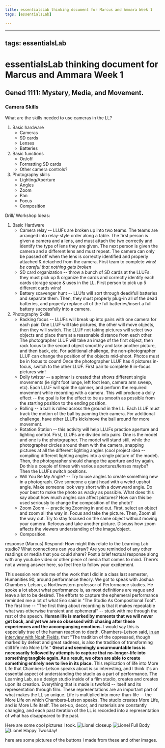 ```yaml
---
title: essentialsLab thinking document for Marcus and Ammara Week 1
tags: [essentialsLab]

---
```


---
tags: essentialsLab
---


# essentialsLab thinking document for Marcus and Ammara Week 1

## Gened 1111: Mystery, Media, and Movement. 

### Camera Skills
What are the skills needed to use cameras in the LL?
1. Basic hardware
    - Cameras
    - SD cards
    - Lenses
    - Batteries
2. Basic functions
    - On/off
    - Formatting SD cards
    - Other camera controls?
3. Photography skills
    - Lighting/Aperture
    - Angles
    - Zoom
    - Pan
    - Focus
    - Composition

Drill/ Workshop Ideas:
1. Basic Hardware
    - Camera relay -- LLUFs are broken up into two teams. The teams are arranged into relay-style order along a table. The first person is given a camera and a lens, and must attach the two correctly and identify the type of lens they are given. The next person is given the camera and a different lens and must repeat. The camera can only be passed off when the lens is correctly identified and properly attached & detached from the camera. First team to complete wins! *be careful that nothing gets broken* 
    - SD card organization -- throw a bunch of SD cards at the LLUFs. they must pick up & organize the cards and correctly identify each cards storage space & uses in the LL. First person to pick up 5 different cards wins! 
    - Battery scavenger hunt -- LLUfs will sort through dead/full batteries and separate them. Then, they must properly plug-in all of the dead batteries, and properly replace all of the full batteries/insert a full battery successfully into a camera. 
2. Photography Skills
    - Racking focus -- LLUFs will break up into pairs with one camera for each pair. One LLUF will take pictures, the other will move objects, then they will switch. The LLUF not taking pictures will select two objects and place them at a reasonable distance from each other. The photographer LLUF will take an image of the first object, then rack focus to the second object smoothly and take another picture, and then back, etc. For additional challenge, the non-photographer LLUF can change the position of the objects mid-shoot. Photos must be in focus to count! Once the photographer LLUF has 4 pictures in-focus, switch to the other LLUF. First pair to complete 8 in-focus pictures win! 
    - Dolly twister -- a spinner is created that shows different single movements (ie right foot lunge, left foot lean, camera arm sweep, etc). Each LLUF will spin the spinner, and perform the required movement while recording with a camera. This will produce a dolly effect -- the goal is for the effect to be as smooth as possible from the starting position to the ending position. 
    - Rolling -- a ball is rolled across the ground in the LL. Each LLUF must track the motion of the ball by panning their camera. For additional challenge, have other LLUFs kick/move the ball around for more movement. 
    - Rotation Station -- this activity will help LLUFs practice aperture and lighting control. First, LLUFs are divided into pairs. One is the model and one is the photographer. The model will stand still, while the photographer circles around them with the camera, snapping pictures at all the different lighting angles (cool project idea -- compiling different lighting angles into a single picture of the model). Then, the photographer should change the aperture and try again. Do this a couple of times with various apertures/lenses maybe? Then the LLUFs switch positions. 
    - Will You Be My Angle? -- Try to use angles to create something new in a photograph. Give someone a giant head with a weird upshot angle. Make someone look very short with a downward angle. Do your best to make the photo as wacky as possible. What does this say about how much angles can affect pictures? How can this be used seriously to change the composition of the photo?
    - Zoom Zoom -- practicing Zooming in and out. First, select an object and zoom all the way in. Focus and take the picture. Then, Zoom all the way out. Try to stay focused on the same object without moving your camera. Refocus and take another picture. Discuss how zoom affects the viewers understanding of the image/object. 
    - Composition. 

response (Marcus)
Respond: How might this relate to the Learning Lab studio? What connections can you draw? Are you reminded of any other readings or media that you could share? Post a brief textual response along with any youtube video or other piece of media that comes to mind. There’s not a wrong answer here, so feel free to follow your excitement.

This session reminds me of the work that I did in a class last semester, Humanities 90, around performance theory. We got to speak with Joshua Chambers-Letson, a Northwestern professor of Performance studies. He spoke a lot about what performance is, as most definitions are vague and leave a lot to be desired. The efforts to capture the ephemeral performance reminded me a lot of what Eno said in "The Studio As Compositional Tool". The first line -- "The first thing about recording is that it makes repeatable what was otherwise transient and ephemeral" -- stuck with me through the rest of the speech. **Human life is marked by moments that we will never get back, and yet we are so obsessed with chasing after these experiences and the accompanying emotions.** I would say this is especially true of the human reaction to death. Chambers-Letson said, [in an interview with Noah Fields](https://scapimag.com/2018/12/04/more-life-an-interview-with-writer-and-performance-theorist-joshua-chambers-letson/), that "The tradition of the oppressed, though marked by defeat and great sadness, is also the tradition of transforming still life into More Life." **Great and seemingly unsurmountable loss is necessarily followed by attempts to capture that no-longer-life into something tangible again. As a result, we often are able to create something entirely new to live in its place.** This replication of life into More Life that Chambers-Letson speaks about is so interesting, and I think it's an essential aspect of understanding the studio as a part of performance. The Learning Lab, as a design studio inside of a film studio, creates and creates upon its creation. Everything that is made is twofold -- itself and its representation through film. These representations are an important part of what makes the LL so unique. Life is multiplied into more-than-life -- the More Life on which Chambers-Letson speaks. The studio creates More Life, and is More Life itself. The set-up, decor, and materials are constantly changing, and each past iteration of the LL is recorded into a representation of what has disappeared to the past. 

Here are some cool pictures I took. 
![Lionel closeup](https://files.slack.com/files-pri/T0HTW3H0V-F033R7CBSDD/lionel_portrait1.jpg?pub_secret=e63b001a95)
![Lionel Full Body](https://files.slack.com/files-pri/T0HTW3H0V-F034JFR40JV/lionel_portrait_2.jpg?pub_secret=a2d3592d2b)
![Lionel Happy Twosday!](https://files.slack.com/files-pri/T0HTW3H0V-F0345U6B9TL/lionel_portrat3.jpg?pub_secret=06d97f40c5)

here are some pictures of the buttons I made from these and other images.
